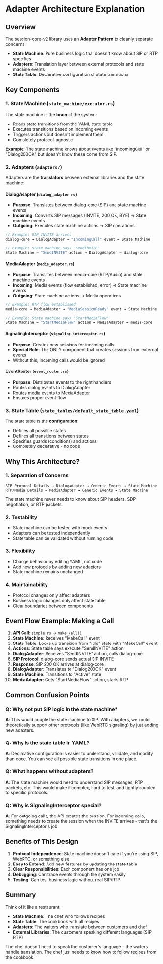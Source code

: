 # Adapter Architecture Explanation

## Overview

The session-core-v2 library uses an **Adapter Pattern** to cleanly separate concerns:
- **State Machine**: Pure business logic that doesn't know about SIP or RTP specifics
- **Adapters**: Translation layer between external protocols and state machine events
- **State Table**: Declarative configuration of state transitions

## Key Components

### 1. State Machine (`state_machine/executor.rs`)
The state machine is the **brain** of the system:
- Reads state transitions from the YAML state table
- Executes transitions based on incoming events
- Triggers actions but doesn't implement them
- Completely protocol-agnostic

**Example**: The state machine knows about events like "IncomingCall" or "Dialog200OK" but doesn't know these come from SIP.

### 2. Adapters (`adapters/`)
Adapters are the **translators** between external libraries and the state machine:

#### DialogAdapter (`dialog_adapter.rs`)
- **Purpose**: Translates between dialog-core (SIP) and state machine events
- **Incoming**: Converts SIP messages (INVITE, 200 OK, BYE) → State machine events
- **Outgoing**: Executes state machine actions → SIP operations

```rust
// Example: SIP INVITE arrives
dialog-core → DialogAdapter → "IncomingCall" event → State Machine

// Example: State machine says "SendINVITE"
State Machine → "SendINVITE" action → DialogAdapter → dialog-core
```

#### MediaAdapter (`media_adapter.rs`)
- **Purpose**: Translates between media-core (RTP/Audio) and state machine events
- **Incoming**: Media events (flow established, error) → State machine events
- **Outgoing**: State machine actions → Media operations

```rust
// Example: RTP flow established
media-core → MediaAdapter → "MediaSessionReady" event → State Machine

// Example: State machine says "StartMediaFlow"
State Machine → "StartMediaFlow" action → MediaAdapter → media-core
```

#### SignalingInterceptor (`signaling_interceptor.rs`)
- **Purpose**: Creates new sessions for incoming calls
- **Special Role**: The ONLY component that creates sessions from external events
- Without this, incoming calls would be ignored

#### EventRouter (`event_router.rs`)
- **Purpose**: Distributes events to the right handlers
- Routes dialog events to DialogAdapter
- Routes media events to MediaAdapter
- Ensures proper event flow

### 3. State Table (`state_tables/default_state_table.yaml`)
The state table is the **configuration**:
- Defines all possible states
- Defines all transitions between states
- Specifies guards (conditions) and actions
- Completely declarative - no code

## Why This Architecture?

### 1. **Separation of Concerns**
```
SIP Protocol Details → DialogAdapter → Generic Events → State Machine
RTP/Media Details → MediaAdapter → Generic Events → State Machine
```

The state machine never needs to know about SIP headers, SDP negotiation, or RTP packets.

### 2. **Testability**
- State machine can be tested with mock events
- Adapters can be tested independently
- State table can be validated without running code

### 3. **Flexibility**
- Change behavior by editing YAML, not code
- Add new protocols by adding new adapters
- State machine remains unchanged

### 4. **Maintainability**
- Protocol changes only affect adapters
- Business logic changes only affect state table
- Clear boundaries between components

## Event Flow Example: Making a Call

1. **API Call**: `simple.rs` → `make_call()`
2. **State Machine**: Receives "MakeCall" event
3. **State Table**: Looks up transition from "Idle" state with "MakeCall" event
4. **Actions**: State table says execute "SendINVITE" action
5. **DialogAdapter**: Receives "SendINVITE" action, calls dialog-core
6. **SIP Protocol**: dialog-core sends actual SIP INVITE
7. **Response**: SIP 200 OK arrives at dialog-core
8. **DialogAdapter**: Translates to "Dialog200OK" event
9. **State Machine**: Transitions to "Active" state
10. **MediaAdapter**: Gets "StartMediaFlow" action, starts RTP

## Common Confusion Points

### Q: Why not put SIP logic in the state machine?
**A**: This would couple the state machine to SIP. With adapters, we could theoretically support other protocols (like WebRTC signaling) by just adding new adapters.

### Q: Why is the state table in YAML?
**A**: Declarative configuration is easier to understand, validate, and modify than code. You can see all possible state transitions in one place.

### Q: What happens without adapters?
**A**: The state machine would need to understand SIP messages, RTP packets, etc. This would make it complex, hard to test, and tightly coupled to specific protocols.

### Q: Why is SignalingInterceptor special?
**A**: For outgoing calls, the API creates the session. For incoming calls, something needs to create the session when the INVITE arrives - that's the SignalingInterceptor's job.

## Benefits of This Design

1. **Protocol Independence**: State machine doesn't care if you're using SIP, WebRTC, or something else
2. **Easy to Extend**: Add new features by updating the state table
3. **Clear Responsibilities**: Each component has one job
4. **Debugging**: Can trace events through the system easily
5. **Testing**: Can test business logic without real SIP/RTP

## Summary

Think of it like a restaurant:
- **State Machine**: The chef who follows recipes
- **State Table**: The cookbook with all recipes
- **Adapters**: The waiters who translate between customers and chef
- **External Libraries**: The customers speaking different languages (SIP, RTP)

The chef doesn't need to speak the customer's language - the waiters handle translation. The chef just needs to know how to follow recipes from the cookbook.
